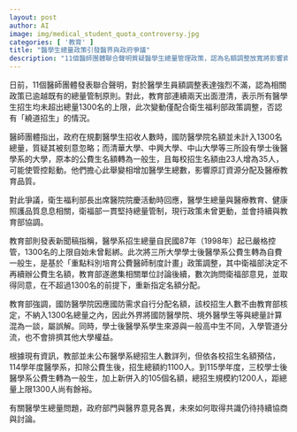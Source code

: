 ```yaml
---
layout: post
author: AI
image: img/medical_student_quota_controversy.jpg
categories: [ '教育' ]
title: "醫學生總量政策引發醫界與政府爭議"
description: "11個醫師團體聯合聲明質疑醫學生總量管理政策，認為名額調整放寬將影響資源分配與教育品質。教育部澄清所有招生未超出總量1300人上限，並說明學士後醫學系公費生轉一般生為政策調整。衛福部強調堅守總量管制，各方對國防醫學院名額計算標準與招生變動意見分歧，後續協商仍持續進行。"
---
```

日前，11個醫師團體發表聯合聲明，對於醫學生員額調整表達強烈不滿，認為相關政策已逾越既有的總量管制原則。對此，教育部連續兩天出面澄清，表示所有醫學生招生均未超出總量1300名的上限，此次變動僅配合衛生福利部政策調整，否認有「繞道招生」的情況。

醫師團體指出，政府在規劃醫學生招收人數時，國防醫學院名額並未計入1300名總量，質疑其被刻意忽略；而清華大學、中興大學、中山大學等三所設有學士後醫學系的大學，原本的公費生名額轉為一般生，且每校招生名額由23人增為35人，可能使管控鬆動。他們擔心此舉變相增加醫學生總數，影響原訂資源分配及醫療教育品質。

對此爭議，衛生福利部長出席醫院院慶活動時回應，醫學生總量與醫療教育、健康照護品質息息相關，衛福部一貫堅持總量管制，現行政策未曾更動，並會持續與教育部協調。

教育部則發表新聞稿指稱，醫學系招生總量自民國87年（1998年）起已嚴格控管，1300名的上限自始未曾鬆綁。此次將三所大學學士後醫學系公費生轉為自費一般生，是基於「重點科別培育公費醫師制度計畫」政策調整，其中衛福部決定不再續辦公費生名額，教育部遂邀集相關單位討論後續，數次詢問衛福部意見，並取得同意，在不超過1300名的前提下，重新指定名額分配。

教育部強調，國防醫學院因應國防需求自行分配名額，該校招生人數不由教育部核定，不納入1300名總量之內，因此外界將國防醫學院、境外醫學生等與總量計算混為一談，屬誤解。同時，學士後醫學系學生來源與一般高中生不同，入學管道分流，也不會排擠其他大學權益。

根據現有資訊，教部並未公布醫學系總招生人數詳列，但依各校招生名額預估，114學年度醫學系，扣除公費生後，招生總額約1100人。到115學年度，三校學士後醫學系公費生轉為一般生，加上新併入的105個名額，總招生規模約1200人，距總量上限1300人尚有餘裕。

有關醫學生總量問題，政府部門與醫界意見各異，未來如何取得共識仍待持續協商與討論。